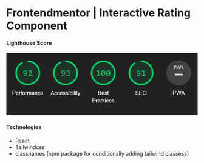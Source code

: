 # Frontendmentor | Interactive Rating Component

#### Lighthouse Score

![Score](/public/images/Screenshot%202024-01-07%20200041.png)

#### Technologies

- React
- Tailwindcss
- classnames (npm package for conditionally adding tailwind classess)
